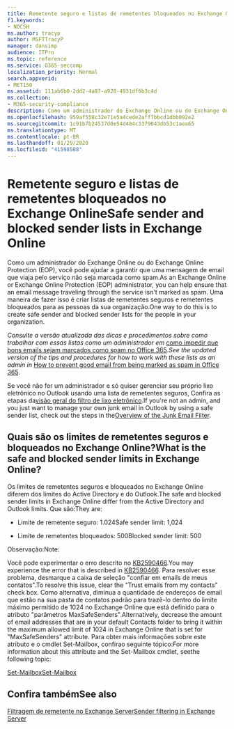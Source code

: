 ```yaml
---
title: Remetente seguro e listas de remetentes bloqueados no Exchange Online
f1.keywords:
- NOCSH
ms.author: tracyp
author: MSFTTracyP
manager: dansimp
audience: ITPro
ms.topic: reference
ms.service: O365-seccomp
localization_priority: Normal
search.appverid:
- MET150
ms.assetid: 111ab6b0-2dd2-4a87-a928-4931df6b3c4d
ms.collection:
- M365-security-compliance
description: Como um administrador do Exchange Online ou do Exchange Online Protection (EOP), você pode ajudar a garantir que uma mensagem de email que viaja pelo serviço não seja marcada como spam. Uma maneira de fazer isso é criar listas de remetentes seguros e remetentes bloqueados para as pessoas da sua organização.
ms.openlocfilehash: 959af558c32e71e5a4cede2aff7bbcd1dbb092e2
ms.sourcegitcommit: 1c91b7b24537d0e54d484c3379043db53c1aea65
ms.translationtype: MT
ms.contentlocale: pt-BR
ms.lasthandoff: 01/29/2020
ms.locfileid: "41598508"
---
```

# <a name="safe-sender-and-blocked-sender-lists-in-exchange-online"></a><span data-ttu-id="168c4-104">Remetente seguro e listas de remetentes bloqueados no Exchange Online</span><span class="sxs-lookup"><span data-stu-id="168c4-104">Safe sender and blocked sender lists in Exchange Online</span></span>

<span data-ttu-id="168c4-105">Como um administrador do Exchange Online ou do Exchange Online Protection (EOP), você pode ajudar a garantir que uma mensagem de email que viaja pelo serviço não seja marcada como spam.</span><span class="sxs-lookup"><span data-stu-id="168c4-105">As an Exchange Online or Exchange Online Protection (EOP) administrator, you can help ensure that an email message traveling through the service isn't marked as spam.</span></span> <span data-ttu-id="168c4-106">Uma maneira de fazer isso é criar listas de remetentes seguros e remetentes bloqueados para as pessoas da sua organização.</span><span class="sxs-lookup"><span data-stu-id="168c4-106">One way to do this is to create safe sender and blocked sender lists for the people in your organization.</span></span>

<span data-ttu-id="168c4-107">*Consulte a versão atualizada das dicas e procedimentos sobre como trabalhar com essas listas como um administrador em* [como impedir que bons emails sejam marcados como spam no Office 365](prevent-email-from-being-marked-as-spam.md).</span><span class="sxs-lookup"><span data-stu-id="168c4-107">*See the updated version of the tips and procedures for how to work with these lists as an admin in* [How to prevent good email from being marked as spam in Office 365](prevent-email-from-being-marked-as-spam.md).</span></span>

<span data-ttu-id="168c4-108">Se você não for um administrador e só quiser gerenciar seu próprio lixo eletrônico no Outlook usando uma lista de remetentes seguros, Confira as etapas da[visão geral do filtro de lixo eletrônico](https://support.office.com/article/5ae3ea8e-cf41-4fa0-b02a-3b96e21de089).</span><span class="sxs-lookup"><span data-stu-id="168c4-108">If you're not an admin, and you just want to manage your own junk email in Outlook by using a safe sender list, check out the steps in the[Overview of the Junk Email Filter](https://support.office.com/article/5ae3ea8e-cf41-4fa0-b02a-3b96e21de089).</span></span>

## <a name="what-is-the-safe-and-blocked-sender-limits-in-exchange-online"></a><span data-ttu-id="168c4-109">Quais são os limites de remetentes seguros e bloqueados no Exchange Online?</span><span class="sxs-lookup"><span data-stu-id="168c4-109">What is the safe and blocked sender limits in Exchange Online?</span></span>

<span data-ttu-id="168c4-110">Os limites de remetentes seguros e bloqueados no Exchange Online diferem dos limites do Active Directory e do Outlook.</span><span class="sxs-lookup"><span data-stu-id="168c4-110">The safe and blocked sender limits in Exchange Online differ from the Active Directory and Outlook limits.</span></span> <span data-ttu-id="168c4-111">Que são:</span><span class="sxs-lookup"><span data-stu-id="168c4-111">They are:</span></span>

- <span data-ttu-id="168c4-112">Limite de remetente seguro: 1.024</span><span class="sxs-lookup"><span data-stu-id="168c4-112">Safe sender limit: 1,024</span></span>

- <span data-ttu-id="168c4-113">Limite de remetentes bloqueados: 500</span><span class="sxs-lookup"><span data-stu-id="168c4-113">Blocked sender limit: 500</span></span>

<span data-ttu-id="168c4-114">Observação:</span><span class="sxs-lookup"><span data-stu-id="168c4-114">Note:</span></span>

<span data-ttu-id="168c4-115">Você pode experimentar o erro descrito no [KB2590466](https://support.microsoft.com/help/2590466/you-receive-the-error-junk-e-mail-validation-error-in-outlook-web-app).</span><span class="sxs-lookup"><span data-stu-id="168c4-115">You may experience the error that is described in [KB2590466](https://support.microsoft.com/help/2590466/you-receive-the-error-junk-e-mail-validation-error-in-outlook-web-app).</span></span> <span data-ttu-id="168c4-116">Para resolver esse problema, desmarque a caixa de seleção "confiar em emails de meus contatos".</span><span class="sxs-lookup"><span data-stu-id="168c4-116">To resolve this issue, clear the "Trust emails from my contacts" check box.</span></span> <span data-ttu-id="168c4-117">Como alternativa, diminua a quantidade de endereços de email que estão na sua pasta de contatos padrão para trazê-lo dentro do limite máximo permitido de 1024 no Exchange Online que está definido para o atributo "parâmetros MaxSafeSenders".</span><span class="sxs-lookup"><span data-stu-id="168c4-117">Alternatively, decrease the amount of email addresses that are in your default Contacts folder to bring it within the maximum allowed limit of 1024 in Exchange Online that is set for "MaxSafeSenders" attribute.</span></span> <span data-ttu-id="168c4-118">Para obter mais informações sobre este atributo e o cmdlet Set-Mailbox, confirao seguinte tópico:</span><span class="sxs-lookup"><span data-stu-id="168c4-118">For more information about this attribute and the Set-Mailbox cmdlet, seethe following topic:</span></span>

[<span data-ttu-id="168c4-119">Set-Mailbox</span><span class="sxs-lookup"><span data-stu-id="168c4-119">Set-Mailbox</span></span>](https://docs.microsoft.com/powershell/module/exchange/mailboxes/Set-Mailbox)

## <a name="see-also"></a><span data-ttu-id="168c4-120">Confira também</span><span class="sxs-lookup"><span data-stu-id="168c4-120">See also</span></span>

[<span data-ttu-id="168c4-121">Filtragem de remetente no Exchange Server</span><span class="sxs-lookup"><span data-stu-id="168c4-121">Sender filtering in Exchange Server</span></span>](https://docs.microsoft.com/exchange/antispam-and-antimalware/antispam-protection/sender-filtering)
